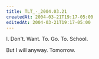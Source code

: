 ```yaml
---
title: TLT_-_2004.03.21
createdAt: 2004-03-21T19:17-05:00
editedAt: 2004-03-21T19:17-05:00
---
```


I. Don't. Want. To. Go. To. School.

But I will anyway. Tomorrow.

